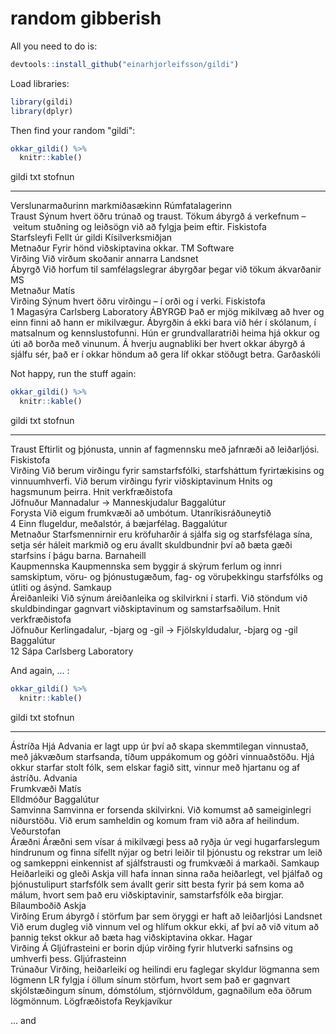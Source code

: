 # random gibberish



All you need to do is:

```r
devtools::install_github("einarhjorleifsson/gildi")
```

Load libraries:

```r
library(gildi)
library(dplyr)
```

Then find your random "gildi":

```r
okkar_gildi() %>% 
  knitr::kable()
```



gildi               txt                                                                                                                                                                                                                                                                                                                                stofnun              
------------------  ---------------------------------------------------------------------------------------------------------------------------------------------------------------------------------------------------------------------------------------------------------------------------------------------------------------------------------  ---------------------
Verslunarmaðurinn   markmiðasækinn                                                                                                                                                                                                                                                                                                                     Rúmfatalagerinn      
Traust              Sýnum hvert öðru trúnað og traust. Tökum ábyrgð á verkefnum –  veitum stuðning og leiðsögn við að fylgja þeim eftir.                                                                                                                                                                                                               Fiskistofa           
Starfsleyfi         Fellt úr gildi                                                                                                                                                                                                                                                                                                                     Kísilverksmiðjan     
Metnaður            Fyrir hönd viðskiptavina okkar.                                                                                                                                                                                                                                                                                                    TM Software          
Virðing             Við virðum skoðanir annarra                                                                                                                                                                                                                                                                                                        Landsnet             
Ábyrgð              Við horfum til samfélagslegrar ábyrgðar þegar við tökum ákvarðanir                                                                                                                                                                                                                                                                 MS                   
Metnaður                                                                                                                                                                                                                                                                                                                                               Matís                
Virðing             Sýnum hvert öðru virðingu – í orði og í verki.                                                                                                                                                                                                                                                                                     Fiskistofa           
1                   Magasýra                                                                                                                                                                                                                                                                                                                           Carlsberg Laboratory 
ÁBYRGÐ              Það er mjög mikilvæg að hver og einn finni að hann er mikilvægur. Ábyrgðin á ekki bara við hér í skólanum, í matsalnum og kennslustofunni. Hún er grundvallaratriði heima hjá okkur og úti að borða með vinunum. Á hverju augnabliki ber hvert okkar ábyrgð á sjálfu sér, það er í okkar höndum að gera líf okkar stöðugt betra.   Garðaskóli           

Not happy, run the stuff again:

```r
okkar_gildi() %>% 
  knitr::kable()
```



gildi          txt                                                                                                                                                               stofnun              
-------------  ----------------------------------------------------------------------------------------------------------------------------------------------------------------  ---------------------
Traust         Eftirlit og þjónusta, unnin af fagmennsku með jafnræði að leiðarljósi.                                                                                            Fiskistofa           
Virðing        Við berum virðingu fyrir samstarfsfólki, starfsháttum fyrirtækisins og vinnuumhverfi. Við berum virðingu fyrir viðskiptavinum Hnits og hagsmunum þeirra.          Hnit verkfræðistofa  
Jöfnuður       Mannadalur -> Manneskjudalur                                                                                                                                      Baggalútur           
Forysta        Við eigum frumkvæði að umbótum.                                                                                                                                   Utanríkisráðuneytið  
4              Einn flugeldur, meðalstór, á bæjarfélag.                                                                                                                          Baggalútur           
Metnaður       Starfsmennirnir eru kröfuharðir á sjálfa sig og starfsfélaga sína, setja sér háleit markmið og eru ávallt skuldbundnir því að bæta gæði starfsins í þágu barna.   Barnaheill           
Kaupmennska    Kaupmennska sem byggir á skýrum ferlum og innri samskiptum, vöru- og þjónustugæðum, fag- og vöruþekkingu starfsfólks og útliti og ásýnd.                          Samkaup              
Áreiðanleiki   Við sýnum áreiðanleika og skilvirkni í starfi. Við stöndum við skuldbindingar gagnvart viðskiptavinum og samstarfsaðilum.                                         Hnit verkfræðistofa  
Jöfnuður       Kerlingadalur, -bjarg og -gil → Fjölskyldudalur, -bjarg og -gil                                                                                                   Baggalútur           
12             Sápa                                                                                                                                                              Carlsberg Laboratory 

And again, ... :

```r
okkar_gildi() %>% 
  knitr::kable()
```



gildi                  txt                                                                                                                                                                                                                       stofnun                   
---------------------  ------------------------------------------------------------------------------------------------------------------------------------------------------------------------------------------------------------------------  --------------------------
Ástríða                Hjá Advania er lagt upp úr því að skapa skemmtilegan vinnustað, með jákvæðum starfsanda, tíðum uppákomum og góðri vinnuaðstöðu. Hjá okkur starfar stolt fólk, sem elskar fagið sitt, vinnur með hjartanu og af ástríðu.   Advania                   
Frumkvæði                                                                                                                                                                                                                                        Matís                     
Elldmóður                                                                                                                                                                                                                                        Baggalútur                
Samvinna               Samvinna er forsenda skilvirkni. Við komumst að sameiginlegri niðurstöðu. Við erum samheldin og komum fram við aðra af heilindum.                                                                                         Veðurstofan               
Áræðni                 Áræðni sem vísar á mikilvægi þess að ryðja úr vegi hugarfarslegum hindrunum og finna sífellt nýjar og betri leiðir til þjónustu og rekstrar um leið og samkeppni einkennist af sjálfstrausti og frumkvæði á markaði.      Samkaup                   
Heiðarleiki og gleði   Askja vill hafa innan sinna raða heiðarlegt, vel þjálfað og þjónustulipurt starfsfólk sem ávallt gerir sitt besta fyrir þá sem koma að málum, hvort sem það eru viðskiptavinir, samstarfsfólk eða birgjar.                Bílaumboðið Askja         
Virðing                Erum ábyrgð í störfum þar sem öryggi er haft að leiðarljósi                                                                                                                                                               Landsnet                  
Við erum dugleg        við vinnum vel og hlífum okkur ekki, af því að við vitum að þannig tekst okkur að bæta hag viðskiptavina okkar.                                                                                                           Hagar                     
Virðing                Á Gljúfrasteini er borin djúp virðing fyrir hlutverki safnsins og umhverfi þess.                                                                                                                                          Gljúfrasteinn             
Trúnaður               Virðing, heiðarleiki og heilindi eru faglegar skyldur lögmanna sem lögmenn LR fylgja í öllum sínum störfum, hvort sem það er gagnvart skjólstæðingum sínum, dómstólum, stjórnvöldum, gagnaðilum eða öðrum lögmönnum.      Lögfræðistofa Reykjavíkur 

... and
